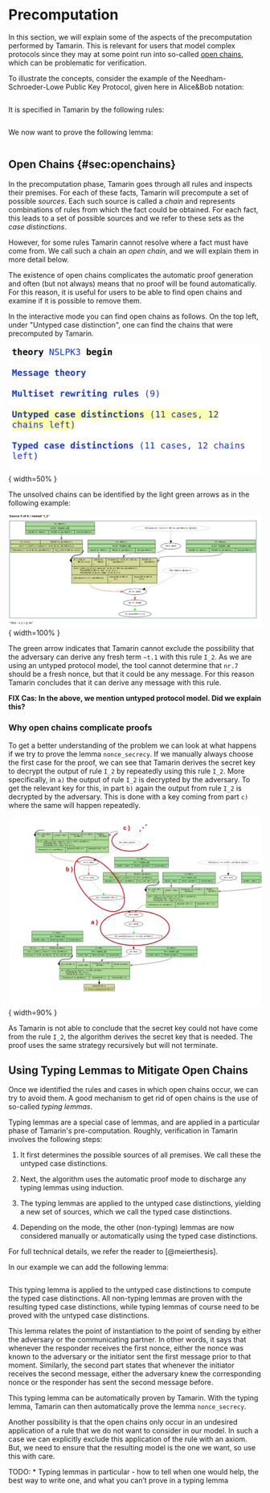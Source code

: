 Precomputation
============== 

In this section, we will explain some of the aspects of the
precomputation performed by Tamarin.  This is relevant for users that
model complex protocols since they may at some point run into so-called
[open chains](#sec:openchains), which can be problematic for verification.

To illustrate the concepts, consider the example of the Needham-Schroeder-Lowe
Public Key Protocol, given here in Alice&Bob notation:

~~~~ {.tamarin slice="code/NSLPK3.spthy" lower=24 upper=29}
~~~~

It is specified in Tamarin by the following rules:

~~~~ {.tamarin slice="code/NSLPK3.spthy" lower=32 upper=71}
~~~~

We now want to prove the following lemma:

~~~~ {.tamarin slice="code/NSLPK3.spthy" lower=105 upper=118}
~~~~



Open Chains {#sec:openchains}
-----------

In the precomputation phase, Tamarin goes through all rules and inspects their
premises. For each of these facts, Tamarin will precompute a set of possible
*sources*. Each such source is called a *chain* and represents
combinations of rules from which the fact could be obtained.  For each fact,
this leads to a set of possible sources and we refer to these sets as the *case
distinctions*.

However, for some rules Tamarin cannot resolve where a fact must have come from.
We call such a chain an *open chain*, and we will explain them in more detail
below.

The existence of open chains complicates the automatic proof generation and
often (but not always) means that no proof will be found automatically.  For
this reason, it is useful for users to be able to find open chains and examine
if it is possible to remove them.

In the interactive mode you can find open chains as follows.  On the top left,
under "Untyped case distinction", one can find the chains that were precomputed
by Tamarin.

![Tamarin GUI](../images/FindOpenChains1.png "Untyped case distinctions"){ width=50% }

The unsolved chains can be identified by the light green arrows as in the
following example:

![Open chain visible in green](../images/FindOpenChains2.png "Open chain visible"){ width=100% }

The green arrow indicates that Tamarin cannot exclude the possibility that the
adversary can derive any fresh term `~t.1` with this rule `I_2`.  As we are
using an untyped protocol model, the tool cannot determine that `nr.7` should be
a fresh nonce, but that it could be any message. For this reason Tamarin
concludes that it can derive any message with this rule.

**FIX Cas: In the above, we mention untyped protocol model. Did we explain
this?**

### Why open chains complicate proofs

To get a better understanding of the problem we can look at what happens if
we try to prove the lemma `nonce_secrecy`.  If we manually always choose
the first case for the proof, we can see that Tamarin derives the secret key to
decrypt the output of rule `I_2` by repeatedly using this rule `I_2`.
More specifically, in `a)` the output of rule `I_2` is decrypted by the 
adversary. To get the relevant key for this, in part `b)` again the output
from rule `I_2` is decrypted by the adversary. This is done with a key coming
from part `c)` where the same will happen repeatedly.

![Secret derived by using `I_2`](../images/FindOpenChains3_RepetitionHilighted.jpg "`I_2` repeatedly"){ width=90% }

As Tamarin is not able to conclude that the secret key could not have come from
the rule `I_2`, the algorithm derives the secret key that is needed. The proof
uses the same strategy recursively but will not terminate.



Using Typing Lemmas to Mitigate Open Chains
-------------------------------------

Once we identified the rules and cases in which open chains occur, we
can try to avoid them. A good mechanism to get rid of open chains is the use of
so-called *typing lemmas*.

Typing lemmas are a special case of lemmas, and are applied in a particular
phase of Tamarin's pre-computation. Roughly, verification in Tamarin involves
the following steps:

  1. It first determines the possible sources of all premises. We call these the
     untyped case distinctions.

  2. Next, the algorithm uses the automatic proof mode to discharge any typing lemmas using induction.

  3. The typing lemmas are applied to the untyped case distinctions, yielding a
     new set of sources, which we call the typed case distinctions.

  4. Depending on the mode, the other (non-typing) lemmas are now considered
     manually or automatically using the typed case distinctions.

For full technical details, we refer the reader to [@meierthesis].

In our example we can add the following lemma:

~~~~ {.tamarin slice="code/NSLPK3.spthy" lower=86 upper=102}
~~~~

This typing lemma is applied to the untyped case distinctions to compute the
typed case distinctions. All non-typing lemmas are proven with the resulting
typed case distinctions, while typing lemmas of course need to be proved with
the untyped case distinctions.

This lemma relates the point of instantiation to the point of sending by either
the adversary or the communicating partner. In other words, it says that
whenever the responder receives the first nonce, either the nonce was known to
the adversary or the initiator sent the first message prior to that moment.
Similarly, the second part states that whenever the initiator receives the
second message, either the adversary knew the corresponding nonce or the
responder has sent the second message before.

This typing lemma can be automatically proven by Tamarin. With the typing lemma,
Tamarin can then automatically prove the lemma `nonce_secrecy`.


Another possibility is that the open chains only occur in an undesired
application of a rule that we do not want to consider in our model.
In such a case we can explicitly exclude this application of the rule
with an axiom. But, we need to ensure that the resulting model is the
one we want, so use this with care.


TODO:
      * Typing lemmas in particular - how to tell when one would help, the
        best way to write one, and what you can’t prove in a typing lemma
